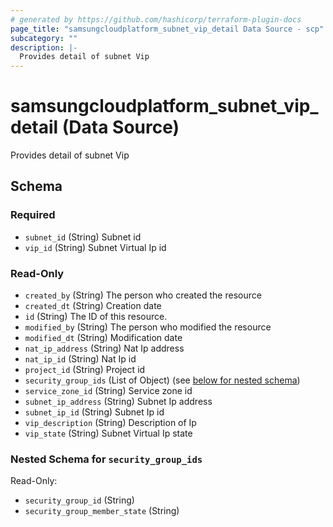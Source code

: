 ```yaml
---
# generated by https://github.com/hashicorp/terraform-plugin-docs
page_title: "samsungcloudplatform_subnet_vip_detail Data Source - scp"
subcategory: ""
description: |-
  Provides detail of subnet Vip
---
```


# samsungcloudplatform_subnet_vip_detail (Data Source)

Provides detail of subnet Vip



<!-- schema generated by tfplugindocs -->
## Schema

### Required

- `subnet_id` (String) Subnet id
- `vip_id` (String) Subnet Virtual Ip id

### Read-Only

- `created_by` (String) The person who created the resource
- `created_dt` (String) Creation date
- `id` (String) The ID of this resource.
- `modified_by` (String) The person who modified the resource
- `modified_dt` (String) Modification date
- `nat_ip_address` (String) Nat Ip address
- `nat_ip_id` (String) Nat Ip id
- `project_id` (String) Project id
- `security_group_ids` (List of Object) (see [below for nested schema](#nestedatt--security_group_ids))
- `service_zone_id` (String) Service zone id
- `subnet_ip_address` (String) Subnet Ip address
- `subnet_ip_id` (String) Subnet Ip id
- `vip_description` (String) Description of Ip
- `vip_state` (String) Subnet Virtual Ip state

<a id="nestedatt--security_group_ids"></a>
### Nested Schema for `security_group_ids`

Read-Only:

- `security_group_id` (String)
- `security_group_member_state` (String)


